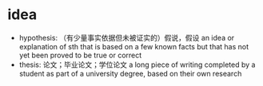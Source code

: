 # idea

- hypothesis: （有少量事实依据但未被证实的）假说，假设 an idea or explanation of sth that is based on a few known facts but that has not yet been proved to be true or correct
- thesis: 论文；毕业论文；学位论文 a long piece of writing completed by a student as part of a university degree, based on their own research
